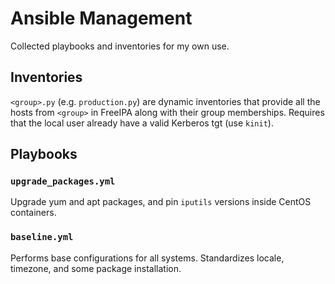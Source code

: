 # Ansible Management

Collected playbooks and inventories for my own use.

## Inventories

`<group>.py` (e.g. `production.py`) are dynamic inventories that provide all
the hosts from `<group>` in FreeIPA along with their group memberships. Requires
that the local user already have a valid Kerberos tgt (use `kinit`).

## Playbooks

### `upgrade_packages.yml`

Upgrade yum and apt packages, and pin `iputils` versions inside CentOS
containers.

### `baseline.yml`

Performs base configurations for all systems. Standardizes locale, timezone,
and some package installation.
